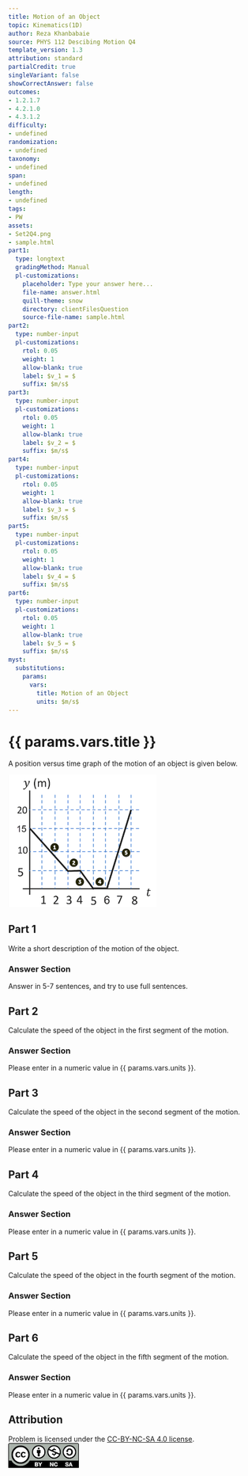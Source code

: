 ```yaml
---
title: Motion of an Object
topic: Kinematics(1D)
author: Reza Khanbabaie
source: PHYS 112 Descibing Motion Q4
template_version: 1.3
attribution: standard
partialCredit: true
singleVariant: false
showCorrectAnswer: false
outcomes:
- 1.2.1.7
- 4.2.1.0
- 4.3.1.2
difficulty:
- undefined
randomization:
- undefined
taxonomy:
- undefined
span:
- undefined
length:
- undefined
tags:
- PW
assets:
- Set2Q4.png
- sample.html
part1:
  type: longtext
  gradingMethod: Manual
  pl-customizations:
    placeholder: Type your answer here...
    file-name: answer.html
    quill-theme: snow
    directory: clientFilesQuestion
    source-file-name: sample.html
part2:
  type: number-input
  pl-customizations:
    rtol: 0.05
    weight: 1
    allow-blank: true
    label: $v_1 = $
    suffix: $m/s$
part3:
  type: number-input
  pl-customizations:
    rtol: 0.05
    weight: 1
    allow-blank: true
    label: $v_2 = $
    suffix: $m/s$
part4:
  type: number-input
  pl-customizations:
    rtol: 0.05
    weight: 1
    allow-blank: true
    label: $v_3 = $
    suffix: $m/s$
part5:
  type: number-input
  pl-customizations:
    rtol: 0.05
    weight: 1
    allow-blank: true
    label: $v_4 = $
    suffix: $m/s$
part6:
  type: number-input
  pl-customizations:
    rtol: 0.05
    weight: 1
    allow-blank: true
    label: $v_5 = $
    suffix: $m/s$
myst:
  substitutions:
    params:
      vars:
        title: Motion of an Object
        units: $m/s$
---
```

# {{ params.vars.title }}
A position versus time graph of the motion of an object is given below.

<img src="Set2Q4.png" width=300>

## Part 1

Write a short description of the motion of the object.

### Answer Section

Answer in 5-7 sentences, and try to use full sentences.

## Part 2

Calculate the speed of the object in the first segment of the motion.

### Answer Section

Please enter in a numeric value in {{ params.vars.units }}.

## Part 3

Calculate the speed of the object in the second segment of the motion.

### Answer Section

Please enter in a numeric value in {{ params.vars.units }}.

## Part 4

Calculate the speed of the object in the third segment of the motion.

### Answer Section

Please enter in a numeric value in {{ params.vars.units }}.

## Part 5

Calculate the speed of the object in the fourth segment of the motion.

### Answer Section

Please enter in a numeric value in {{ params.vars.units }}.

## Part 6

Calculate the speed of the object in the fifth segment of the motion.

### Answer Section

Please enter in a numeric value in {{ params.vars.units }}.

## Attribution

Problem is licensed under the [CC-BY-NC-SA 4.0 license](https://creativecommons.org/licenses/by-nc-sa/4.0/).<br> ![The Creative Commons 4.0 license requiring attribution-BY, non-commercial-NC, and share-alike-SA license.](https://raw.githubusercontent.com/firasm/bits/master/by-nc-sa.png)